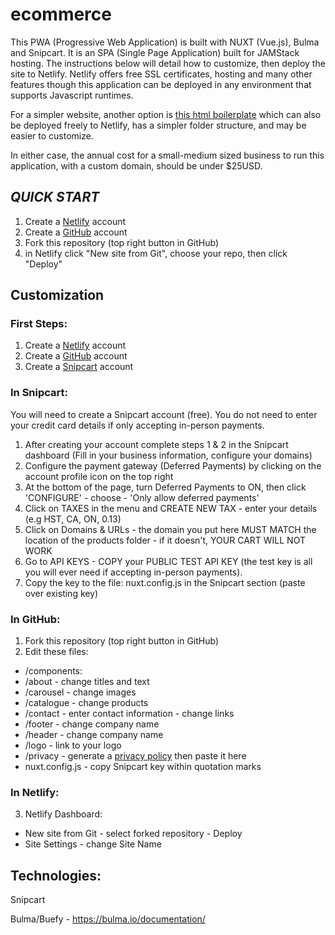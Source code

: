 # ecommerce

This PWA (Progressive Web Application) is built with NUXT (Vue.js), Bulma and Snipcart.  It is an SPA (Single Page Application) built for JAMStack hosting.  The instructions below will detail how to customize, then deploy the site to Netlify.  Netlify offers free SSL certificates, hosting and many other features though this application can be deployed in any environment that supports Javascript runtimes.

For a simpler website, another option is [this html boilerplate](https://github.com/majordomo-consulting/boilerplate.html.snipcart) which can also be deployed freely to Netlify, has a simpler folder structure, and may be easier to customize.

In either case, the annual cost for a small-medium sized business to run this application, with a custom domain, should be under $25USD.

## ***QUICK START***

1. Create a [Netlify](https://netlify.com) account
2. Create a [GitHub](https://github.com) account
3. Fork this repository (top right button in GitHub)
4. in Netlify click "New site from Git", choose your repo, then click "Deploy"

## Customization

### First Steps:

1. Create a [Netlify](https://netlify.com) account
2. Create a [GitHub](https://github.com) account
3. Create a [Snipcart](https://snipcart.com) account


### In Snipcart:

You will need to create a Snipcart account (free). You do not need to enter your credit card details if only accepting in-person payments.

1. After creating your account complete steps 1 & 2 in the Snipcart dashboard (Fill in your business information, configure your domains)
2. Configure the payment gateway (Deferred Payments) by clicking on the account profile icon on the top right
3. At the bottom of the page, turn Deferred Payments to ON, then click 'CONFIGURE' - choose - 'Only allow deferred payments'
5. Click on TAXES in the menu and CREATE NEW TAX - enter your details (e.g HST, CA, ON, 0.13)
6. Click on Domains & URLs - the domain you put here MUST MATCH the location of the products folder - if it doesn't, YOUR CART WILL NOT WORK
7. Go to API KEYS - COPY your PUBLIC TEST API KEY (the test key is all you will ever need if accepting in-person payments).
8. Copy the key to the file:  nuxt.config.js in the Snipcart section (paste over existing key)


### In GitHub:

1. Fork this repository (top right button in GitHub)
2. Edit these files:
- /components:
- /about - change titles and text
- /carousel - change images
- /catalogue - change products
- /contact - enter contact information - change links
- /footer - change company name
- /header - change company name
- /logo - link to your logo
- /privacy - generate a [privacy policy](https://www.shopify.ca/tools/policy-generator) then paste it here
- nuxt.config.js - copy Snipcart key within quotation marks

### In Netlify:

3. Netlify Dashboard:
- New site from Git - select forked repository - Deploy
- Site Settings - change Site Name


## Technologies:

Snipcart

Bulma/Buefy - https://bulma.io/documentation/

